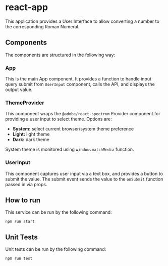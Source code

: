 # react-app

This application provides a User Interface to allow converting a number to the corresponding Roman Numeral.

## Components

The components are structured in the following way:

### App

This is the main App component. It provides a function to handle input query submit from `UserInput` component, calls the API, and displays the output value.

### ThemeProvider

This component wraps the `@adobe/react-spectrum` Provider component for providing a user input to select theme. Options are:

- **System:** select current browser/system theme preference
- **Light:** light theme
- **Dark:** dark theme

System theme is monitored using `window.matchMedia` function.

### UserInput

This component captures user input via a text box, and provides a button to submit the value. The submit event sends the value to the `onSubmit` function passed in via props.

## How to run

This service can be run by the following command:

`npm run start`

## Unit Tests

Unit tests can be run by the following command:

`npm run test`
